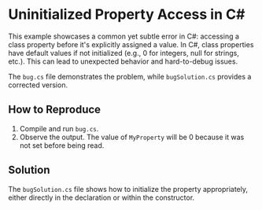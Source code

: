 # Uninitialized Property Access in C#

This example showcases a common yet subtle error in C#: accessing a class property before it's explicitly assigned a value.  In C#, class properties have default values if not initialized (e.g., 0 for integers, null for strings, etc.). This can lead to unexpected behavior and hard-to-debug issues.

The `bug.cs` file demonstrates the problem, while `bugSolution.cs` provides a corrected version.

## How to Reproduce
1. Compile and run `bug.cs`.
2. Observe the output. The value of `MyProperty` will be 0 because it was not set before being read.

## Solution
The `bugSolution.cs` file shows how to initialize the property appropriately, either directly in the declaration or within the constructor.